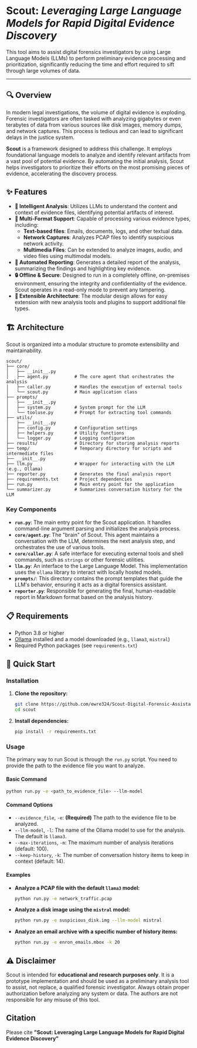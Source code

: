 # Scout: *Leveraging Large Language Models for Rapid Digital Evidence Discovery*

This tool aims to assist digital forensics investigators by using Large Language Models (LLMs) to perform preliminary evidence processing and prioritization, significantly reducing the time and effort required to sift through large volumes of data.

-----

## 🔍 Overview

In modern legal investigations, the volume of digital evidence is exploding. Forensic investigators are often tasked with analyzing gigabytes or even terabytes of data from various sources like disk images, memory dumps, and network captures. This process is tedious and can lead to significant delays in the justice system.

**Scout** is a framework designed to address this challenge. It employs foundational language models to analyze and identify relevant artifacts from a vast pool of potential evidence. By automating the initial analysis, Scout helps investigators to prioritize their efforts on the most promising pieces of evidence, accelerating the discovery process.

## ✨ Features

  - **🧠 Intelligent Analysis**: Utilizes LLMs to understand the content and context of evidence files, identifying potential artifacts of interest.
  - **📂 Multi-Format Support**: Capable of processing various evidence types, including:
      - **Text-based files**: Emails, documents, logs, and other textual data.
      - **Network Captures**: Analyzes PCAP files to identify suspicious network activity.
      - **Multimedia Files**: Can be extended to analyze images, audio, and video files using multimodal models.
  - **📝 Automated Reporting**: Generates a detailed report of the analysis, summarizing the findings and highlighting key evidence.
  - **🔒 Offline & Secure**: Designed to run in a completely offline, on-premises environment, ensuring the integrity and confidentiality of the evidence. Scout operates in a read-only mode to prevent any tampering.
  - **🧩 Extensible Architecture**: The modular design allows for easy extension with new analysis tools and plugins to support additional file types.

## 🏗️ Architecture

Scout is organized into a modular structure to promote extensibility and maintainability.

```
scout/
├── core/
│   ├── __init__.py
│   ├── agent.py          # The core agent that orchestrates the analysis
│   ├── caller.py         # Handles the execution of external tools
│   └── scout.py          # Main application class
├── prompts/
│   ├── __init__.py
│   ├── system.py         # System prompt for the LLM
│   └── tooluse.py        # Prompt for extracting tool commands
├── utils/
│   ├── __init__.py
│   ├── config.py         # Configuration settings
│   ├── helpers.py        # Utility functions
│   └── logger.py         # Logging configuration
├── results/              # Directory for storing analysis reports
├── temp/                 # Temporary directory for scripts and intermediate files
├── __init__.py
├── llm.py                # Wrapper for interacting with the LLM (e.g., Ollama)
├── reporter.py           # Generates the final analysis report
├── requirements.txt      # Project dependencies
├── run.py                # Main entry point for the application
└── summarizer.py         # Summarizes conversation history for the LLM
```

### Key Components

  - **`run.py`**: The main entry point for the Scout application. It handles command-line argument parsing and initializes the analysis process.
  - **`core/agent.py`**: The "brain" of Scout. This agent maintains a conversation with the LLM, determines the next analysis step, and orchestrates the use of various tools.
  - **`core/caller.py`**: A safe interface for executing external tools and shell commands, such as `strings` or other forensic utilities.
  - **`llm.py`**: An interface to the Large Language Model. This implementation uses the `ollama` library to interact with locally hosted models.
  - **`prompts/`**: This directory contains the prompt templates that guide the LLM's behavior, ensuring it acts as a digital forensics assistant.
  - **`reporter.py`**: Responsible for generating the final, human-readable report in Markdown format based on the analysis history.

## 📋 Requirements

  - Python 3.8 or higher
  - [Ollama](https://ollama.ai/) installed and a model downloaded (e.g., `llama3`, `mistral`)
  - Required Python packages (see `requirements.txt`)

## 🚀 Quick Start

### Installation

1.  **Clone the repository:**

    ```bash
    git clone https://github.com/ewre324/Scout-Digital-Forensic-Assistant/
    cd scout
    ```

2.  **Install dependencies:**

    ```bash
    pip install -r requirements.txt
    ```

    

### Usage

The primary way to run Scout is through the `run.py` script. You need to provide the path to the evidence file you want to analyze.

#### Basic Command

```bash
python run.py -e <path_to_evidence_file> --llm-model
```

#### Command Options

  - `--evidence_file`, `-e`: **(Required)** The path to the evidence file to be analyzed.
  - `--llm-model`, `-l`: The name of the Ollama model to use for the analysis. The default is `llama3`.
  - `--max-iterations`, `-m`: The maximum number of analysis iterations (default: 100).
  - `--keep-history`, `-k`: The number of conversation history items to keep in context (default: 14).

#### Examples

  - **Analyze a PCAP file with the default `llama3` model:**

    ```bash
    python run.py -e network_traffic.pcap
    ```

  - **Analyze a disk image using the `mistral` model:**

    ```bash
    python run.py -e suspicious_disk.img --llm-model mistral
    ```

  - **Analyze an email archive with a specific number of history items:**

    ```bash
    python run.py -e enron_emails.mbox -k 20
    ```

## ⚠️ Disclaimer

Scout is intended for **educational and research purposes only**. It is a prototype implementation and should be used as a preliminary analysis tool to assist, not replace, a qualified forensic investigator. Always obtain proper authorization before analyzing any system or data. The authors are not responsible for any misuse of this tool.

## Citation

Please cite  **"Scout: Leveraging Large Language Models for Rapid Digital Evidence Discovery"**
